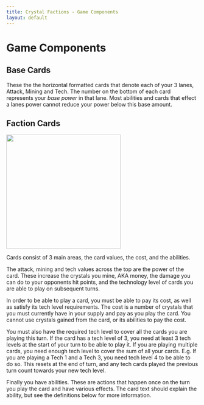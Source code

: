 ```yaml
---
title: Crystal Factions - Game Components
layout: default
---
```


# Game Components

## Base Cards

These the the horizontal formatted cards that denote each of your 3 lanes, Attack, Mining and Tech. The number on the bottom of each card represents your *base power* in that lane. Most abilities and cards that effect a lanes power cannot reduce your power below this base amount.

## Faction Cards

<img src="../assets/images/cybernet_alloy_plating.png" alt="" style="width:300px;height:auto;">

Cards consist of 3 main areas, the card values, the cost, and the abilities.

The attack, mining and tech values across the top are the power of the card. These increase the crystals you mine, AKA money, the damage you can do to your opponents hit points, and the technology level of cards you are able to play on subsequent turns.

In order to be able to play a card, you must be able to pay its cost, as well as satisfy its tech level requirements. The cost is a number of crystals that you must currently have in your supply and pay as you play the card. You cannot use crystals gained from the card, or its abilities to pay the cost.

You must also have the required tech level to cover all the cards you are playing this turn. If the card has a tech level of 3, you need at least 3 tech levels at the start of your turn to be able to play it. If you are playing multiple cards, you need enough tech level to cover the sum of all your cards. E.g. If you are playing a Tech 1 and a Tech 3, you need tech level 4 to be able to do so. This resets at the end of turn, and any tech cards played the previous turn count towards your new tech level.

Finally you have abilities. These are actions that happen once on the turn you play the card and have various effects. The card text should explain the ability, but see the definitions below for more information.
